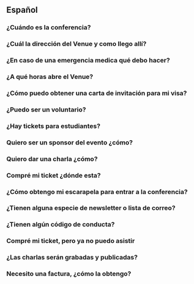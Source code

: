 ## Español

### ¿Cuándo es la conferencia?

### ¿Cuál la dirección del Venue y como llego allí?

### ¿En caso de una emergencia medica qué debo hacer?

### ¿A qué horas abre el Venue?

### ¿Cómo puedo obtener una carta de invitación para mi visa?

### ¿Puedo ser un voluntario?

### ¿Hay tickets para estudiantes?

### Quiero ser un sponsor del evento ¿cómo?

### Quiero dar una charla ¿cómo?

### Compré mi ticket ¿dónde esta?

### ¿Cómo obtengo mi escarapela para entrar a la conferencia?

### ¿Tienen alguna especie de newsletter o lista de correo?

### ¿Tienen algún código de conducta?

### Compré mi ticket, pero ya no puedo asistir

### ¿Las charlas serán grabadas y publicadas?

### Necesito una factura, ¿cómo la obtengo?
